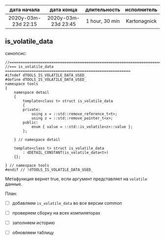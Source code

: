 
| дата начала         |   дата конца        | длительность   | исполнитель  |
|:-------------------:|:-------------------:|:--------------:|:------------:|
| 2020y-03m-23d 22:15 | 2020y-03m-23d 23:45 | 1 hour, 30 min | Kartonagnick |

is_volatile_data
---

синопсис:

```
//==============================================================================
//=== is_volatile_data =========================================================
#ifndef dTOOLS_IS_VOLATILE_DATA_USED_ 
#define dTOOLS_IS_VOLATILE_DATA_USED_
namespace tools
{
    namespace detail
    {
        template<class t> struct is_volatile_data
        {
        private:
            using x = ::std::remove_reference_t<t>;
            using z = ::std::remove_pointer_t<x>;
        public:
            enum { value = ::std::is_volatile<z>::value };
        };

    } // namespace detail

    template<class t> struct is_volatile_data
        : dDETAIL_CONSTANT(is_volatile_data<t>)
    {};

} // namespace tools
#endif // !dTOOLS_IS_VOLATILE_DATA_USED_
```

Метафункция вернет true, если аргумент представляет на `volatile` данные.

План:  
  - [ ] добавляем `is_volatile_data` во все версии common
  - [ ] проверяем сборку на всех компиляторах  
  - [ ] заполняем историю  
  - [ ] обновляем таблицу  



